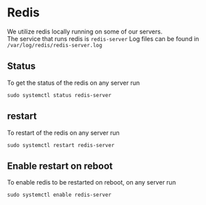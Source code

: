 # Redis
We utilize redis locally running on some of our servers.  
The service that runs redis is `redis-server`
Log files can be found in `/var/log/redis/redis-server.log`

## Status
To get the status of the redis on any server run
```
sudo systemctl status redis-server
```

## restart
To restart of the redis on any server run
```
sudo systemctl restart redis-server
```

## Enable restart on reboot
To enable redis to be restarted on reboot, on any server run
```
sudo systemctl enable redis-server
```
